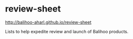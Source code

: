 # review-sheet

http://balihoo-aharl.github.io/review-sheet

Lists to help expedite review and launch of Balihoo products.
